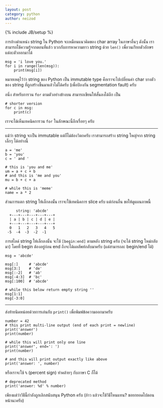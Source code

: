 ```yaml
---
layout: post
category: python
author: neizod
---
```

{% include JB/setup %}

การอ้างตำแหน่ง string ใน Python จะเหมือนแนวคิดของ char array ในภาษาอื่นๆ ดังนั้น เราสามารถใช้ความรู้จากตอนที่แล้ว บวกกับการหาความยาว string ด้วย `len()` เพื่อวนเรียกตัวอักษรแต่ละตัวออกมาได้

    msg = 'i love you.'
    for i in range(len(msg)):
        print(msg[i])

หมายเหตุไว้ว่า string ของ Python เป็น immutable type คือเราจะไปเปลี่ยนค่า char บางตัวของ string ที่ถูกสร้างขึ้นมาแล้วไม่ได้ครับ (เพื่อป้องกัน segmentation fault) ครับ

อนึ่ง สำหรับการวน `for` ตามตัวอย่างข้างบน สามารถเขียนให้สั้นลงได้อีก เป็น

    # shorter version
    for c in msg:
        print(c)

เราจะได้เห็นเทคนิคการวน `for` ในลักษณะนี้อีกเรื่อยๆ ครับ

---

แม้ว่า string จะเป็น immutable แต่ก็ไม่ต้องวิตกครับ เราสามารถสร้าง string ใหญ่จาก string เล็กๆ ได้อย่างนี้

    a = 'me'
    b = 'you'
    c = ' and '

    # this is 'you and me'
    um = a + c + b
    # and this is 'me and you'
    mu = b + c + a

    # while this is 'meme'
    name = a * 2

ส่วนการแตก string ให้เล็กลงนั้น เราจะใช้เทคนิคการ slice ครับ แต่ก่อนอื่น ขอให้ดูแผนภาพนี้

         string: 'abcde'
      +---+---+---+---+---+
      | a | b | c | d | e |
      +---+---+---+---+---+
      0   1   2   3   4   5
     -5  -4  -3  -2  -1

การสไลด์ string ให้เล็กลงนั้น จะใช้ `[begin:end]` ตามหลัง string ครับ (จะได้ string ใหม่กลับมา) โดยที่ begin ต้องอยู่ก่อน end ถึงจะได้ผลลัพท์กลับมาครับ (แต่สามารถละ begin/end ได้)

    msg = 'abcde'

    msg[:]     # 'abcde'
    msg[3:]    # 'de'
    msg[:-2]   # 'ab'
    msg[-4:3]  # 'bc'
    msg[:100]  # 'abcde'

    # while this below return empty string ''
    msg[1:1]
    msg[-3:0]

---

ส่งท้ายนิดหน่อยด้วยการเล่นกับ `print()` เพื่อพิมพ์ข้อความออกมาครับ

    number = 42
    # this print multi-line output (end of each print = newline) 
    print('answer')
    print(number)

    # while this will print only one line
    print('answer', end=': ')
    print(number)

    # and this will print output exactly like above
    print('answer: ', number)

หรือเราจะใช้ `%` (percent sign) ทำคล้ายๆ กับภาษา C ก็ได้

    # deprecated method
    print('answer: %d' % number)

เพียงแต่ว่าวิธีนี้กำลังถูกเลิกสนับสนุน Python ครับ (อ้าว แล้วจะใช้วิธีไหนแทน? ขอยกยอดไปตอนหน้านะครับ)
